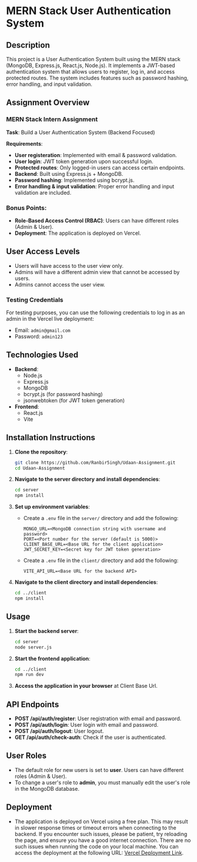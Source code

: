 # MERN Stack User Authentication System

## Description
This project is a User Authentication System built using the MERN stack (MongoDB, Express.js, React.js, Node.js). It implements a JWT-based authentication system that allows users to register, log in, and access protected routes. The system includes features such as password hashing, error handling, and input validation.

## Assignment Overview
### MERN Stack Intern Assignment
**Task**: Build a User Authentication System (Backend Focused)

**Requirements**:
- **User registeration**: Implemented with email & password validation.
- **User login**: JWT token generation upon successful login.
- **Protected routes**: Only logged-in users can access certain endpoints.
- **Backend**: Built using Express.js + MongoDB.
- **Password hashing**: Implemented using bcrypt.js.
- **Error handling & input validation**: Proper error handling and input validation are included.

### Bonus Points:
- **Role-Based Access Control (RBAC)**: Users can have different roles (Admin & User).
- **Deployment**: The application is deployed on Vercel.

## User Access Levels
- Users will have access to the user view only.
- Admins will have a different admin view that cannot be accessed by users.
- Admins cannot access the user view.

### Testing Credentials
For testing purposes, you can use the following credentials to log in as an admin in the Vercel live deployment:
- Email: `admin@gmail.com`
- Password: `admin123`


## Technologies Used
- **Backend**: 
  - Node.js
  - Express.js
  - MongoDB
  - bcrypt.js (for password hashing)
  - jsonwebtoken (for JWT token generation)
- **Frontend**: 
  - React.js
  - Vite

## Installation Instructions
1. **Clone the repository**:
   ```bash
   git clone https://github.com/Ranbir5ingh/Udaan-Assignment.git
   cd Udaan-Assignment
   ```

2. **Navigate to the server directory and install dependencies**:
   ```bash
   cd server
   npm install
   ```

3. **Set up environment variables**:
   - Create a `.env` file in the `server/` directory and add the following:
     ```
     MONGO_URL=<MongoDB connection string with username and password>
     PORT=<Port number for the server (default is 5000)>
     CLIENT_BASE_URL=<Base URL for the client application>
     JWT_SECRET_KEY=<Secret key for JWT token generation>

     ```

   - Create a `.env` file in the `client/` directory and add the following:
     ```
     VITE_API_URL=<Base URL for the backend API>

     ```

4. **Navigate to the client directory and install dependencies**:
   ```bash
   cd ../client
   npm install
   ```

## Usage
1. **Start the backend server**:
   ```bash
   cd server
   node server.js
   ```

2. **Start the frontend application**:
   ```bash
   cd ../client
   npm run dev
   ```

3. **Access the application in your browser** at Client Base Url.

## API Endpoints
- **POST /api/auth/register**: User registration with email and password.
- **POST /api/auth/login**: User login with email and password.
- **POST /api/auth/logout**: User logout.
- **GET /api/auth/check-auth**: Check if the user is authenticated.

## User Roles
- The default role for new users is set to **user**. Users can have different roles (Admin & User).
- To change a user's role to **admin**, you must manually edit the user's role in the MongoDB database.

## Deployment
- The application is deployed on Vercel using a free plan. This may result in slower response times or timeout errors when connecting to the backend. If you encounter such issues, please be patient, try reloading the page, and ensure you have a good internet connection. There are no such issues when running the code on your local machine. You can access the deployment at the following URL: [Vercel Deployment Link](https://udaan-assignment.ranbirsingh.xyz/).
